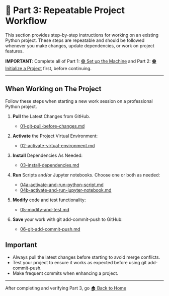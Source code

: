 # 🔵 Part 3: Repeatable Project Workflow

This section provides step-by-step instructions for working on an existing Python project. 
These steps are repeatable and should be followed whenever you make changes, update dependencies, or work on project features.

**IMPORTANT**: Complete all of Part 1: [🟢 Set up the Machine](../01-machine-setup/MACHINE-SETUP.md) and Part 2: [🟠 Initialize a Project](../02-project-initialization/PROJECT-INITIALIZATION.md) first, before continuing.

---

## When Working on The Project

Follow these steps when starting a new work session on a professional Python project.

1. **Pull** the Latest Changes from GitHub. 
   - [01-git-pull-before-changes.md](01-git-pull-before-changes.md)

2. **Activate** the Project Virtual Environment:
   - [02-activate-virtual-environment.md](02-activate-virtual-environment.md)

3. **Install** Dependencies As Needed:
   - [03-install-dependencies.md](03-install-dependencies.md)

4. **Run** Scripts and/or Jupyter notebooks. Choose one or both as needed:  
   - [04a-activate-and-run-python-script.md](04a-activate-and-run-python-script.md)  
   - [04b-activate-and-run-jupyter-notebook.md](04b-activate-and-run-jupyter-notebook.md)

5. **Modify** code and test functionality:
   - [05-modify-and-test.md](05-test-and-make-changes.md)

6. **Save** your work with git add-commit-push to GitHub: 
   - [06-git-add-commit-push.md](06-git-add-commit-push.md)


## Important

- Always pull the latest changes before starting to avoid merge conflicts.
- Test your project to ensure it works as expected before using git add-commit-push.
- Make frequent commits when enhancing a project.

---

After completing and verifying Part 3, go [🏠 Back to Home](https://github.com/denisecase/pro-analytics-01)
